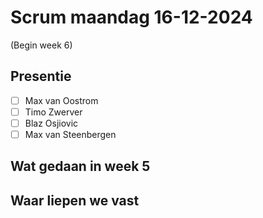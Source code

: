 # Scrum maandag 16-12-2024
(Begin week 6)

## Presentie
- [ ] Max van Oostrom
- [ ] Timo Zwerver
- [ ] Blaz Osjiovic
- [ ] Max van Steenbergen

## Wat gedaan in week 5

## Waar liepen we vast